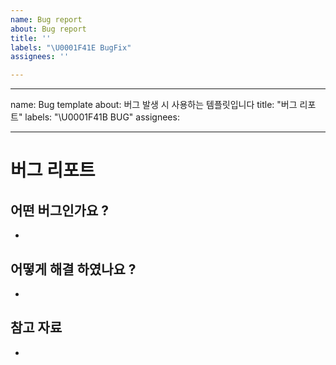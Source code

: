 ```yaml
---
name: Bug report
about: Bug report
title: ''
labels: "\U0001F41E BugFix"
assignees: ''

---
```


---
name: Bug template
about: 버그 발생 시 사용하는 템플릿입니다
title: "버그 리포트"
labels: "\\U0001F41B BUG"
assignees:

---

# 버그 리포트

## 어떤 버그인가요 ?
-

## 어떻게 해결 하였나요 ?
-  

## 참고 자료
-
